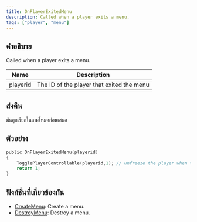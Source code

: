 ```yaml
---
title: OnPlayerExitedMenu
description: Called when a player exits a menu.
tags: ["player", "menu"]
---
```


## คำอธิบาย

Called when a player exits a menu.

| Name     | Description                               |
| -------- | ----------------------------------------- |
| playerid | The ID of the player that exited the menu |

## ส่งคืน

มันถูกเรียกในเกมโหมดก่อนเสมอ

## ตัวอย่าง

```c
public OnPlayerExitedMenu(playerid)
{
    TogglePlayerControllable(playerid,1); // unfreeze the player when they exit a menu
    return 1;
}
```

## ฟังก์ชั่นที่เกี่ยวข้องกัน

- [CreateMenu](../../scripting/functions/CreateMenu.md): Create a menu.
- [DestroyMenu](../../scripting/functions/DestroyMenu.md): Destroy a menu.
